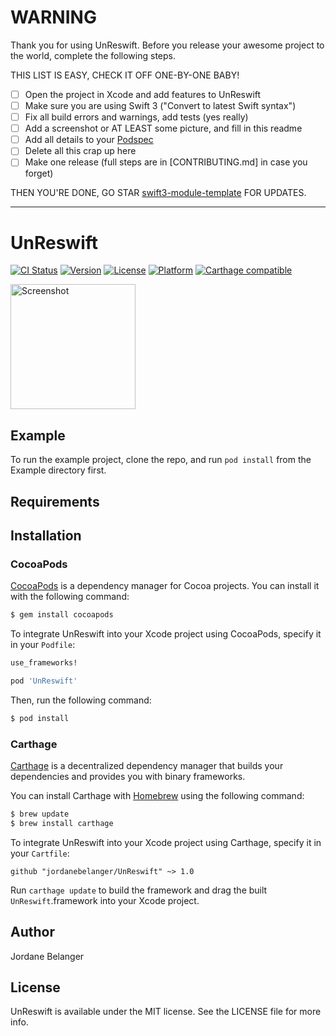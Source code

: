# WARNING

Thank you for using UnReswift. Before you release your awesome project to the world, complete the following steps.

THIS LIST IS EASY, CHECK IT OFF ONE-BY-ONE BABY!

 - [ ] Open the project in Xcode and add features to UnReswift
 - [ ] Make sure you are using Swift 3 ("Convert to latest Swift syntax")
 - [ ] Fix all build errors and warnings, add tests (yes really)
 - [ ] Add a screenshot or AT LEAST some picture, and fill in this readme
 - [ ] Add all details to your [Podspec](UnReswift.podspec)
 - [ ] Delete all this crap up here
 - [ ] Make one release (full steps are in [CONTRIBUTING.md] in case you forget)

THEN YOU'RE DONE, GO STAR [swift3-module-template](https://github.com/fulldecent/swift3-module-template) FOR UPDATES.

----

# UnReswift

[![CI Status](http://img.shields.io/travis/jordanebelanger/UnReswift.svg?style=flat)](https://travis-ci.org/jordanebelanger/UnReswift)
[![Version](https://img.shields.io/cocoapods/v/UnReswift.svg?style=flat)](https://cocoapods.org/pods/UnReswift)
[![License](https://img.shields.io/cocoapods/l/UnReswift.svg?style=flat)](https://cocoapods.org/pods/UnReswift)
[![Platform](https://img.shields.io/cocoapods/p/UnReswift.svg?style=flat)](https://cocoapods.org/pods/UnReswift)
[![Carthage compatible](https://img.shields.io/badge/Carthage-compatible-4BC51D.svg?style=flat)](https://github.com/Carthage/Carthage)

<a href="https://placehold.it/400?text=Screen+shot"><img width=200 height=200 src="https://placehold.it/400?text=Screen+shot" alt="Screenshot" /></a>


## Example

To run the example project, clone the repo, and run `pod install` from the Example directory first.


## Requirements


## Installation

### CocoaPods

[CocoaPods](http://cocoapods.org) is a dependency manager for Cocoa projects. You can install it with the following command:

```bash
$ gem install cocoapods
```

To integrate UnReswift into your Xcode project using CocoaPods, specify it in your `Podfile`:

```ruby
use_frameworks!

pod 'UnReswift'
```

Then, run the following command:

```bash
$ pod install
```


### Carthage

[Carthage](https://github.com/Carthage/Carthage) is a decentralized dependency manager that builds your dependencies and provides you with binary frameworks.

You can install Carthage with [Homebrew](http://brew.sh/) using the following command:

```bash
$ brew update
$ brew install carthage
```

To integrate UnReswift into your Xcode project using Carthage, specify it in your `Cartfile`:

```ogdl
github "jordanebelanger/UnReswift" ~> 1.0
```

Run `carthage update` to build the framework and drag the built `UnReswift`.framework into your Xcode project.


## Author

Jordane Belanger


## License

UnReswift is available under the MIT license. See the LICENSE file for more info.

